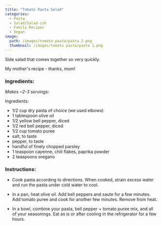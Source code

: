 ```yaml
---
title: "Tomato Pasta Salad"
categories:
  - Pasta
  - Salad/Salad-ish
  - Family Recipes
  - Vegan
image:
  path: /images/tomato pasta/pasta 2.png
  thumbnail: /images/tomato pasta/pasta 1.png
---
```


Side salad that comes together so very quickly.

My mother's recipe - thanks, mom!

### Ingredients:

_Makes ~2-3 servings:_

Ingredients:
* 1/2 cup dry pasta of choice (we used elbows)
* 1 tablespoon olive oil 
* 1/2 yellow bell pepper, diced
* 1/2 red bell pepper, diced
* 1/2 cup tomato puree
* salt, to taste
* pepper, to taste
* handful of finely chopped parsley
* 1 teaspoon cayenne, chili flakes, paprika powder
* 2 teaspoons oregano


### Instructions:

* Cook pasta according to directions. When cooked, strain excess water and run the pasta under cold water to cool.

* In a pan, heat olive oil. Add bell peppers and saute for a few minutes. Add tomato puree and cook for another few minutes. Remove from heat.

* In a bowl, combine your pasta, bell pepper + tomato puree mix, and all of your seasonings. Eat as is or after cooling in the refrigerator for a few hours. 


